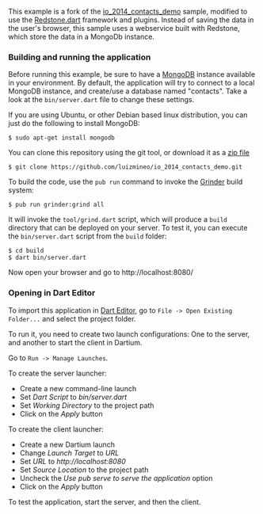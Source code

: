 This example is a fork of the [io_2014_contacts_demo](https://github.com/kevmoo/io_2014_contacts_demo) sample, modified to use the 
[Redstone.dart](http://redstonedart.org) framework and plugins. Instead of saving the data in the
user's browser, this sample uses a webservice built with Redstone, which store the data in a MongoDb instance.

### Building and running the application

Before running this example, be sure to have a [MongoDB](http://www.mongodb.org/) instance available in your environment. 
By default, the application will try to connect to a local MongoDB instance, and create/use a database named 
"contacts". Take a look at the `bin/server.dart` file to change these settings.

If you are using Ubuntu, or other Debian based linux distribution, you can just do the following to install MongoDB:

```
$ sudo apt-get install mongodb
```

You can clone this repository using the git tool, or download it as 
a [zip file](https://github.com/luizmineo/io_2014_contacts_demo/archive/master.zip)

```
$ git clone https://github.com/luizmineo/io_2014_contacts_demo.git
```

To build the code, use the `pub run` command to invoke the [Grinder](https://pub.dartlang.org/packages/grinder) build system:

```
$ pub run grinder:grind all
```

It will invoke the `tool/grind.dart` script, which will produce a `build` directory that can be deployed on your server. To test it, you can execute 
the `bin/server.dart` script from the `build` folder:
 
```
$ cd build
$ dart bin/server.dart
```
 
Now open your browser and go to http://localhost:8080/
 
### Opening in Dart Editor
 
To import this application in [Dart Editor](https://www.dartlang.org/tools/editor/), 
go to `File -> Open Existing Folder...` and select the project folder.

To run it, you need to create two launch configurations: One to the server, and another to start the client in Dartium. 

Go to `Run -> Manage Launches`.

To create the server launcher:

* Create a new command-line launch
* Set *Dart Script* to *bin/server.dart*
* Set *Working Directory* to the project path
* Click on the *Apply* button

To create the client launcher:

* Create a new Dartium launch
* Change *Launch Target* to *URL*
* Set *URL* to *http://localhost:8080*
* Set *Source Location* to the project path
* Uncheck the *Use pub serve to serve the application* option
* Click on the *Apply* button

To test the application, start the server, and then the client.
